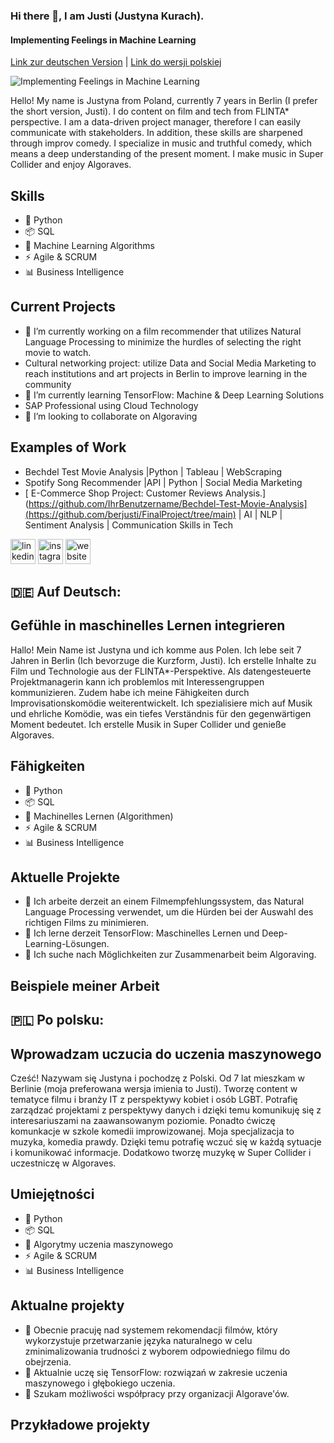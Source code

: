 ### Hi there 👋, I am Justi (Justyna Kurach).
#### Implementing Feelings in Machine Learning
[Link zur deutschen Version](#german-version) |  [Link do wersji polskiej](#polish-version)


![Implementing Feelings in Machine Learning](https://media.licdn.com/dms/image/D4E16AQGoepLfOqe0lg/profile-displaybackgroundimage-shrink_350_1400/0/1684746055282?e=1691625600&v=beta&t=Ldm4niTi8lz6ztR2iWhngY1NIX999nCDn5wnxTLSn9E)

Hello! My name is Justyna from Poland, currently 7 years in Berlin (I prefer the short version, Justi). I do content on film and tech from FLINTA* perspective. I am a data-driven project manager, therefore I can easily communicate with stakeholders. In addition, these skills are sharpened through improv comedy. I specialize in music and truthful comedy, which means a deep understanding of the present moment. I make music in Super Collider and enjoy Algoraves.

## Skills 

- 🐍 Python 
- 📦 SQL 
- 🧠 Machine Learning Algorithms
- ⚡️ Agile & SCRUM 
- 📊 Business Intelligence

## Current Projects

- 🔭 I’m currently working on a film recommender that utilizes Natural Language Processing to minimize the hurdles of selecting the right movie to watch.
- Cultural networking project: utilize Data and Social Media Marketing to reach institutions and art projects in Berlin to improve learning in the community
- 🌱 I’m currently learning TensorFlow: Machine & Deep Learning Solutions
-  SAP Professional using Cloud Technology
- 👯 I’m looking to collaborate on Algoraving  

## Examples of Work

- Bechdel Test Movie Analysis |Python | Tableau | WebScraping
- Spotify Song Recommender |API | Python | Social Media Marketing
- [ E-Commerce Shop Project: Customer Reviews Analysis.](https://github.com/IhrBenutzername/Bechdel-Test-Movie-Analysis](https://github.com/berjusti/FinalProject/tree/main) | AI | NLP | Sentiment Analysis | Communication Skills in Tech


[<img src='https://cdn.jsdelivr.net/npm/simple-icons@3.0.1/icons/linkedin.svg' alt='linkedin' height='40'>](https://www.linkedin.com/in/justyna-kurach-berlin/)  [<img src='https://cdn.jsdelivr.net/npm/simple-icons@3.0.1/icons/instagram.svg' alt='instagram' height='40'>](https://www.instagram.com/directress.berlin/)  [<img src='https://cdn.jsdelivr.net/npm/simple-icons@3.0.1/icons/icloud.svg' alt='website' height='40'>](https://www.filmthewomen.com/)  


<a name="german-version"></a>

## 🇩🇪 Auf Deutsch: 
## **Gefühle in maschinelles Lernen integrieren**

Hallo! Mein Name ist Justyna und ich komme aus Polen. Ich lebe seit 7 Jahren in Berlin (Ich bevorzuge die Kurzform, Justi). Ich erstelle Inhalte zu Film und Technologie aus der FLINTA*-Perspektive. Als datengesteuerte Projektmanagerin kann ich problemlos mit Interessengruppen kommunizieren. Zudem habe ich meine Fähigkeiten durch Improvisationskomödie weiterentwickelt. Ich spezialisiere mich auf Musik und ehrliche Komödie, was ein tiefes Verständnis für den gegenwärtigen Moment bedeutet. Ich erstelle Musik in Super Collider und genieße Algoraves.

## Fähigkeiten

- 🐍 Python 
- 📦 SQL 
- 🧠 Machinelles Lernen (Algorithmen)
- ⚡️ Agile & SCRUM 
- 📊 Business Intelligence

## Aktuelle Projekte

- 🔭 Ich arbeite derzeit an einem Filmempfehlungssystem, das Natural Language Processing verwendet, um die Hürden bei der Auswahl des richtigen Films zu minimieren.
- 🌱 Ich lerne derzeit TensorFlow: Maschinelles Lernen und Deep-Learning-Lösungen.
- 👯 Ich suche nach Möglichkeiten zur Zusammenarbeit beim Algoraving.

## Beispiele meiner Arbeit

<a name="polish-version"></a>
## 🇵🇱 Po polsku:
## **Wprowadzam uczucia do uczenia maszynowego**

Cześć! Nazywam się Justyna i pochodzę z Polski. Od 7 lat mieszkam w Berlinie (moja preferowana wersja imienia to Justi). Tworzę content w tematyce filmu i branży IT z perspektywy kobiet i osób LGBT. Potrafię zarządzać projektami z perspektywy danych i dzięki temu komunikuję się z interesariuszami na zaawansowanym poziomie. Ponadto ćwiczę komunkacje w szkole komedii improwizowanej. Moja specjalizacja to muzyka, komedia prawdy. Dzięki temu potrafię wczuć się w każdą sytuacje i komunikować informacje. Dodatkowo tworzę muzykę w Super Collider i uczestniczę w Algoraves. 

## Umiejętności

- 🐍 Python 
- 📦 SQL 
- 🧠 Algorytmy uczenia maszynowego
- ⚡️ Agile & SCRUM 
- 📊 Business Intelligence

## Aktualne projekty
- 🔭 Obecnie pracuję nad systemem rekomendacji filmów, który wykorzystuje przetwarzanie języka naturalnego w celu zminimalizowania trudności z wyborem odpowiedniego filmu do obejrzenia.
- 🌱 Aktualnie uczę się TensorFlow: rozwiązań w zakresie uczenia maszynowego i głębokiego uczenia.
- 👯 Szukam możliwości współpracy przy organizacji Algorave'ów.

## Przykładowe projekty
